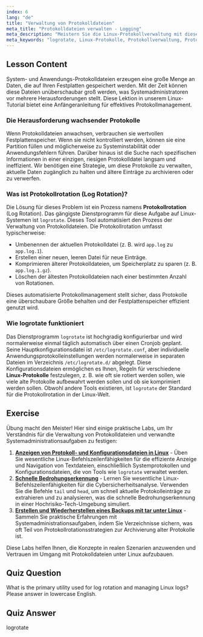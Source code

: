 ```yaml
---
index: 6
lang: "de"
title: "Verwaltung von Protokolldateien"
meta_title: "Protokolldateien verwalten - Logging"
meta_description: "Meistern Sie die Linux-Protokollverwaltung mit dieser Anfängeranleitung zu logrotate. Erfahren Sie, wie Protokollrotation Speicherplatz spart, wie Sie sie konfigurieren und Ihre Systemprotokolle organisiert halten."
meta_keywords: "logrotate, Linux-Protokolle, Protokollverwaltung, Protokollrotation, Linux-Tutorial, Anfänger, Anleitung, Speicherplatz"
---
```


## Lesson Content

System- und Anwendungs-Protokolldateien erzeugen eine große Menge an Daten, die auf Ihren Festplatten gespeichert werden. Mit der Zeit können diese Dateien unüberschaubar groß werden, was Systemadministratoren vor mehrere Herausforderungen stellt. Diese Lektion in unserem Linux-Tutorial bietet eine Anfängeranleitung für effektives Protokollmanagement.

### Die Herausforderung wachsender Protokolle

Wenn Protokolldateien anwachsen, verbrauchen sie wertvollen Festplattenspeicher. Wenn sie nicht kontrolliert werden, können sie eine Partition füllen und möglicherweise zu Systeminstabilität oder Anwendungsfehlern führen. Darüber hinaus ist die Suche nach spezifischen Informationen in einer einzigen, riesigen Protokolldatei langsam und ineffizient. Wir benötigen eine Strategie, um diese Protokolle zu verwalten, aktuelle Daten zugänglich zu halten und ältere Einträge zu archivieren oder zu verwerfen.

### Was ist Protokollrotation (Log Rotation)?

Die Lösung für dieses Problem ist ein Prozess namens **Protokollrotation** (Log Rotation). Das gängigste Dienstprogramm für diese Aufgabe auf Linux-Systemen ist `logrotate`. Dieses Tool automatisiert den Prozess der Verwaltung von Protokolldateien. Die Protokollrotation umfasst typischerweise:

- Umbenennen der aktuellen Protokolldatei (z. B. wird `app.log` zu `app.log.1`).
- Erstellen einer neuen, leeren Datei für neue Einträge.
- Komprimieren älterer Protokolldateien, um Speicherplatz zu sparen (z. B. `app.log.1.gz`).
- Löschen der ältesten Protokolldateien nach einer bestimmten Anzahl von Rotationen.

Dieses automatisierte Protokollmanagement stellt sicher, dass Protokolle eine überschaubare Größe behalten und der Festplattenspeicher effizient genutzt wird.

### Wie logrotate funktioniert

Das Dienstprogramm `logrotate` ist hochgradig konfigurierbar und wird normalerweise einmal täglich automatisch über einen Cronjob geplant. Seine Hauptkonfigurationsdatei ist `/etc/logrotate.conf`, aber individuelle Anwendungsprotokolleinstellungen werden normalerweise in separaten Dateien im Verzeichnis `/etc/logrotate.d/` abgelegt. Diese Konfigurationsdateien ermöglichen es Ihnen, Regeln für verschiedene **Linux-Protokolle** festzulegen, z. B. wie oft sie rotiert werden sollen, wie viele alte Protokolle aufbewahrt werden sollen und ob sie komprimiert werden sollen. Obwohl andere Tools existieren, ist `logrotate` der Standard für die Protokollrotation in der Linux-Welt.

## Exercise

Übung macht den Meister! Hier sind einige praktische Labs, um Ihr Verständnis für die Verwaltung von Protokolldateien und verwandte Systemadministrationsaufgaben zu festigen:

1.  **[Anzeigen von Protokoll- und Konfigurationsdateien in Linux](https://labex.io/de/labs/linux-viewing-log-and-configuration-files-in-linux-387914)** - Üben Sie wesentliche Linux-Befehlszeilenfähigkeiten für die effiziente Anzeige und Navigation von Textdateien, einschließlich Systemprotokollen und Konfigurationsdateien, die von Tools wie `logrotate` verwaltet werden.
2.  **[Schnelle Bedrohungserkennung](https://labex.io/de/labs/linux-rapid-threat-detection-387930)** - Lernen Sie wesentliche Linux-Befehlszeilenfähigkeiten für die Cybersicherheitsanalyse. Verwenden Sie die Befehle `tail` und `head`, um schnell aktuelle Protokolleinträge zu extrahieren und zu analysieren, was die schnelle Bedrohungserkennung in einer Hochrisiko-Tech-Umgebung simuliert.
3.  **[Erstellen und Wiederherstellen eines Backups mit tar unter Linux](https://labex.io/de/labs/comptia-create-and-restore-a-backup-with-tar-in-linux-590843)** - Sammeln Sie praktische Erfahrungen mit Systemadministrationsaufgaben, indem Sie Verzeichnisse sichern, was oft Teil von Protokollrotationsstrategien zur Archivierung alter Protokolle ist.

Diese Labs helfen Ihnen, die Konzepte in realen Szenarien anzuwenden und Vertrauen im Umgang mit Protokolldateien unter Linux aufzubauen.

## Quiz Question

What is the primary utility used for log rotation and managing Linux logs? Please answer in lowercase English.

## Quiz Answer

logrotate
